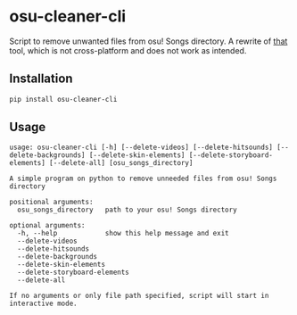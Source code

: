# osu-cleaner-cli
Script to remove unwanted files from osu! Songs directory. A rewrite of [that](https://github.com/henntix/osu-cleaner) tool, which is not cross-platform and does not work as intended.
## Installation
```bash
pip install osu-cleaner-cli
```

## Usage
```
usage: osu-cleaner-cli [-h] [--delete-videos] [--delete-hitsounds] [--delete-backgrounds] [--delete-skin-elements] [--delete-storyboard-elements] [--delete-all] [osu_songs_directory]

A simple program on python to remove unneeded files from osu! Songs directory

positional arguments:
  osu_songs_directory   path to your osu! Songs directory

optional arguments:
  -h, --help            show this help message and exit
  --delete-videos
  --delete-hitsounds
  --delete-backgrounds
  --delete-skin-elements
  --delete-storyboard-elements
  --delete-all

If no arguments or only file path specified, script will start in interactive mode.
```
